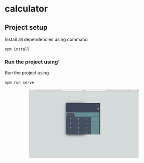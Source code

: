 # calculator

## Project setup
Install all dependencies using command
```
npm install
```

### Run the project using'
Run the project using 
```
npm run serve
```

<p align="center">
  <img src="Screenshot 2020-10-02 at 7.25.20 AM.png" width="350" title="hover text">
</p>

